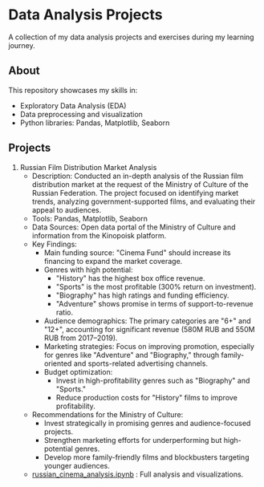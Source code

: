 # Data Analysis Projects  
A collection of my data analysis projects and exercises during my learning journey.  

## About  
This repository showcases my skills in:  
- Exploratory Data Analysis (EDA)  
- Data preprocessing and visualization  
- Python libraries: Pandas, Matplotlib, Seaborn  

## Projects  

1. Russian Film Distribution Market Analysis  
   - Description: Conducted an in-depth analysis of the Russian film distribution market at the request of the Ministry of Culture of the Russian Federation. The project focused on identifying market trends, analyzing government-supported films, and evaluating their appeal to audiences.  
   - Tools: Pandas, Matplotlib, Seaborn  
   - Data Sources: Open data portal of the Ministry of Culture and information from the Kinopoisk platform.  
   - Key Findings:  
     - Main funding source: "Cinema Fund" should increase its financing to expand the market coverage.  
     - Genres with high potential:  
       - "History" has the highest box office revenue.  
       - "Sports" is the most profitable (300% return on investment).  
       - "Biography" has high ratings and funding efficiency.  
       - "Adventure" shows promise in terms of support-to-revenue ratio.  
     - Audience demographics: The primary categories are "6+" and "12+", accounting for significant revenue (580M RUB and 550M RUB from 2017–2019).  
     - Marketing strategies: Focus on improving promotion, especially for genres like "Adventure" and "Biography," through family-oriented and sports-related advertising channels.  
     - Budget optimization:  
       - Invest in high-profitability genres such as "Biography" and "Sports."  
       - Reduce production costs for "History" films to improve profitability.  
   - Recommendations for the Ministry of Culture:  
     - Invest strategically in promising genres and audience-focused projects.  
     - Strengthen marketing efforts for underperforming but high-potential genres.  
     - Develop more family-friendly films and blockbusters targeting younger audiences.  
   - [russian_cinema_analysis.ipynb](https://github.com/AlexBronte/data-analysis-projects/blob/e71cb4e6b3d2a23790d45ef3db9f72771bc3dc5c/russian_cinema_analysis.ipynb) : Full analysis and visualizations.
